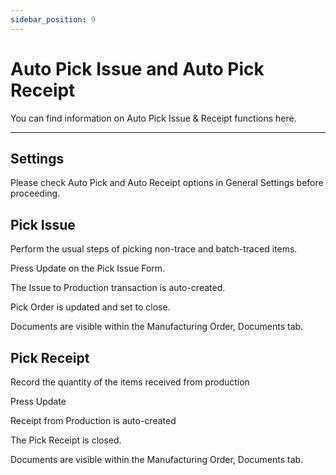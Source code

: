 ```yaml
---
sidebar_position: 9
---
```


# Auto Pick Issue and Auto Pick Receipt

You can find information on Auto Pick Issue & Receipt functions here.

---

## Settings

Please check Auto Pick and Auto Receipt options in <!-- TODO: Add Link --> General Settings before proceeding.

## Pick Issue

Perform the usual steps of picking non-trace and batch-traced items.

Press Update on the Pick Issue Form.

The Issue to Production transaction is auto-created.

Pick Order is updated and set to close.

Documents are visible within the Manufacturing Order, Documents tab.

## Pick Receipt

Record the quantity of the items received from production

Press Update

Receipt from Production is auto-created

The Pick Receipt is closed.

Documents are visible within the Manufacturing Order, Documents tab.
